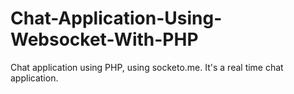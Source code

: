 # Chat-Application-Using-Websocket-With-PHP
Chat application using PHP, using socketo.me. It's a real time chat application.
